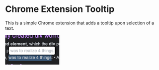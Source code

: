 # Chrome Extension Tooltip

This is a simple Chrome extension that adds a tooltip upon selection of a text.

![img.png](tooltip-extension/assets/example.png)
